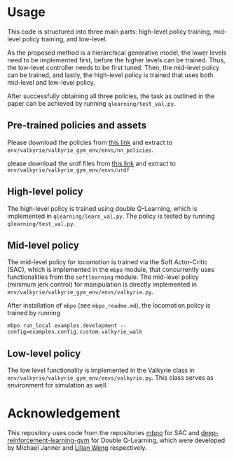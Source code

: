 # Usage

This code is structured into three main parts: high-level policy training, mid-level policy training, and low-level.

As the proposed method is a hierarchical generative model, the lower levels need to be implemented first, before the higher levels can be trained. Thus, the low-level controller needs to be first tuned. Then, the mid-level policy can be trained, and lastly, the high-level policy is trained that uses both mid-level and low-level policy.

After successfully obtaining all three policies, the task as outlined in the paper can be achieved by running `qlearning/test_val.py`.

## Pre-trained policies and assets
Please download the policies from [this link](https://drive.google.com/drive/folders/1m-XaJdmOEyPfPZdxbCDi94paE82PIRxu?usp=sharing) and extract to `env/valkyrie/valkyrie_gym_env/envs/nn_policies`.

please download the urdf files from [this link](https://drive.google.com/drive/folders/1m-XaJdmOEyPfPZdxbCDi94paE82PIRxu?usp=sharing) and extract to `env/valkyrie/valkyrie_gym_env/envs/urdf`

## High-level policy
The high-level policy is trained using double Q-Learning, which is implemented in `qlearning/learn_val.py`. The policy is tested by running `qlearning/test_val.py`.

## Mid-level policy
The mid-level policy for locomotion is trained via the Soft Actor-Critic (SAC), which is implemented in the `mbpo` module, that concurrently uses functionalities from the `softlearning` module. The mid-level policy (minimum jerk control) for manipulation is directly implemented in `env/valkyrie/valkyrie_gym_env/envs/valkyrie.py`.

After installation of `mbpo` (see `mbpo_readme.md`), the locomotion policy is trained by running

```
mbpo run_local examples.development --config=examples.config.custom.valkyrie_walk
```

## Low-level policy
The low level functionality is implemented in the Valkyrie class in `env/valkyrie/valkyrie_gym_env/envs/valkyrie.py`. This class serves as environment for simulation as well.

# Acknowledgement

This repository uses code from the repositories [mbpo](https://github.com/JannerM/mbpo) for SAC and [deep-reinforcement-learning-gym](https://github.com/lilianweng/deep-reinforcement-learning-gym) for Double Q-Learning, which were developed by Michael Janner and [Lilian Weng](https://lilianweng.github.io/lil-log/) respectively.

